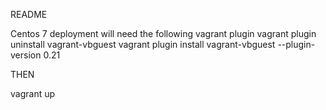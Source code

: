 README 

Centos 7 deployment will need the following vagrant plugin
vagrant plugin uninstall vagrant-vbguest
vagrant plugin install vagrant-vbguest --plugin-version 0.21

THEN 

vagrant up 
